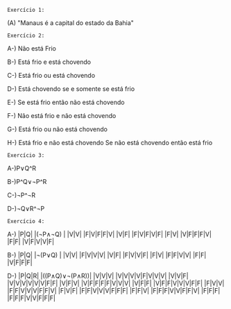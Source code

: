`Exercício 1:`

(A) "Manaus é a capital do estado da Bahia"

`Exercício 2:`

A-) Não está Frio

B-) Está frio e está chovendo

C-) Está frio ou está chovendo

D-) Está chovendo se e somente se está frio

E-) Se está frio então não está chovendo

F-) Não está frio e não está chovendo

G-) Está frio ou não está chovendo

H-) Está frio e não está chovendo Se não está chovendo então está frio

`Exercício 3:`

A-)P∨Q^R

B-)P^Q∨¬P^R

C-)¬P^¬R

D-)¬Q∨R^¬P

`Exercício 4:`

A-) |P|Q| |(¬P∧¬Q)  |
    |V|V| |F|V|F|F|V|
    |V|F| |F|V|F|V|F|
    |F|V| |V|F|F|F|V| 
    |F|F| |V|F|V|V|F|

    
B-) |P|Q| |¬(P∨Q) |
    |V|V| |F|V|V|V|
    |V|F| |F|V|V|F|
    |F|V| |F|F|V|V|
    |F|F| |V|F|F|F|


D-) |P|Q|R| |((P∧Q)∨¬(P∧R))|
    |V|V|V|	|V|V|V|V|F|V|V|V|
    |V|V|F|	|V|V|V|V|V|V|F|F|
    |V|F|V|	|V|F|F|F|F|V|V|V|
    |V|F|F|	|V|F|F|V|V|V|F|F|
    |F|V|V|	|F|F|V|V|V|F|F|V|
    |F|V|F|	|F|F|V|V|V|F|F|F|
    |F|F|V|	|F|F|F|V|V|F|F|V|
    |F|F|F|	|F|F|F|V|V|F|F|F|
  